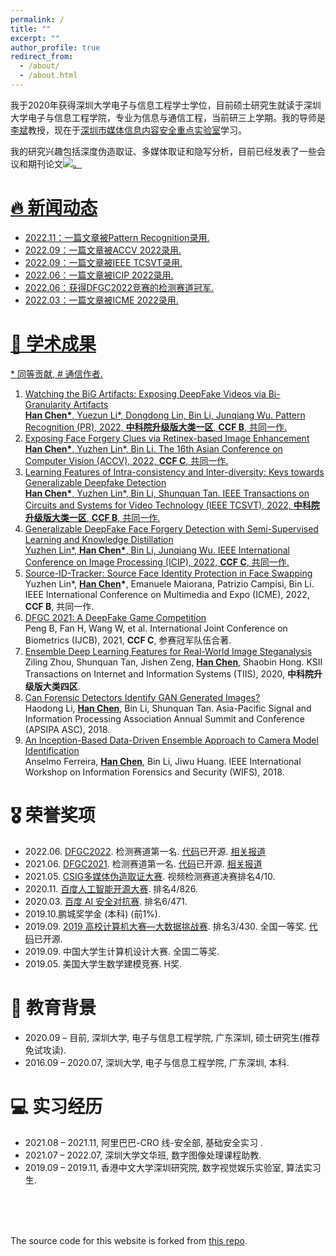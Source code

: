 ```yaml
---
permalink: /
title: ""
excerpt: ""
author_profile: true
redirect_from: 
  - /about/
  - /about.html
---
```


<span class='anchor' id='about-me'></span>

我于2020年获得深圳大学电子与信息工程学士学位，目前硕士研究生就读于深圳大学电子与信息工程学院，专业为信息与通信工程，当前研三上学期。我的导师是[李斌](http://media-sec.szu.edu.cn/view/libin105.html)教授，现在于[深圳市媒体信息内容安全重点实验室](http://media-sec.szu.edu.cn/)学习。

我的研究兴趣包括深度伪造取证、多媒体取证和隐写分析，目前已经发表了一些会议和期刊论文<a href='https://scholar.google.com.hk/citations?user=gjRK_isAAAAJ&hl'><img src="https://img.shields.io/endpoint?logo=Google%20Scholar&url=https://cdn.jsdelivr.net/gh/chenhanch/chenhanch.github.io@google-scholar-stats%2Fgs_data_shieldsio.json&labelColor=f6f6f6&color=9cf&style=flat&label=citations">。



# 🔥 新闻动态

<span class='anchor' id='-news'></span>

* 2022.11：一篇文章被Pattern Recognition录用.
* 2022.09：一篇文章被ACCV 2022录用.
* 2022.09：一篇文章被IEEE TCSVT录用.
* 2022.06：一篇文章被ICIP 2022录用.
* 2022.06：获得DFGC2022竞赛的检测赛道冠军.
* 2022.03：一篇文章被ICME 2022录用.

# 📝 学术成果 

<span class='anchor' id='-publications'></span>

\* 同等贡献, # 通信作者.

1. Watching the BiG Artifacts: Exposing DeepFake Videos via Bi-Granularity Artifacts <br/>**<u>Han Chen</u>\***, Yuezun Li\*, Dongdong Lin, Bin Li, Junqiang Wu. Pattern Recognition (PR), 2022, **中科院升级版大类一区**, **CCF B**, 共同一作.
2. Exposing Face Forgery Clues via Retinex-based Image Enhancement <br/>**<u>Han Chen</u>\***, Yuzhen Lin\*, Bin Li. The 16th Asian Conference on Computer Vision (ACCV), 2022, **CCF C**, 共同一作.
3. Learning Features of Intra-consistency and Inter-diversity: Keys towards Generalizable Deepfake Detection <br/>**<u>Han Chen</u>\***, Yuzhen Lin\*, Bin Li, Shunquan Tan. IEEE Transactions on Circuits and Systems for Video Technology (IEEE TCSVT), 2022, **中科院升级版大类一区**, **CCF B**, 共同一作.
4. Generalizable DeepFake Face Forgery Detection with Semi-Supervised Learning and Knowledge Distillation <br/>Yuzhen Lin\*, **<u>Han Chen</u>\***, Bin Li, Junqiang Wu. IEEE International Conference on Image Processing (ICIP), 2022, **CCF C**, 共同一作.
5. [Source-ID-Tracker: Source Face Identity Protection in Face Swapping](https://ieeexplore.ieee.org/abstract/document/9859600/) <br/>Yuzhen Lin\*, **<u>Han Chen</u>\***, Emanuele Maiorana, Patrizio Campisi, Bin Li. IEEE International Conference on Multimedia and Expo (ICME), 2022, **CCF B**, 共同一作.
6. [DFGC 2021: A DeepFake Game Competition](https://ieeexplore.ieee.org/abstract/document/9484387) <br/>Peng B, Fan H, Wang W, et al. International Joint Conference on Biometrics (IJCB), 2021, **CCF C**, 参赛冠军队伍合著.
7. [Ensemble Deep Learning Features for Real-World Image Steganalysis](https://www.koreascience.or.kr/article/JAKO202009135419236.page) <br/>Ziling Zhou, Shunquan Tan, Jishen Zeng, **<u>Han Chen</u>**, Shaobin Hong. KSII Transactions on Internet and Information Systems (TIIS), 2020, **中科院升级版大类四区**.
8. [Can Forensic Detectors Identify GAN Generated Images?](https://ieeexplore.ieee.org/abstract/document/8659461/) <br/>Haodong Li, **<u>Han Chen</u>**, Bin Li, Shunquan Tan. Asia-Pacific Signal and Information Processing Association Annual Summit and Conference (APSIPA ASC), 2018.
9. [An Inception-Based Data-Driven Ensemble Approach to Camera Model Identification](https://ieeexplore.ieee.org/abstract/document/8630774/) <br/>Anselmo Ferreira, **<u>Han Chen</u>**, Bin Li, Jiwu Huang. IEEE International Workshop on Information Forensics and Security (WIFS), 2018.



# 🎖 荣誉奖项

<span class='anchor' id='-honors-and-awards'></span>

* 2022.06. [DFGC2022](https://codalab.lisn.upsaclay.fr/competitions/3523). 检测赛道第一名. [代码](https://github.com/chenhanch/DFGC-2022-1st-place)已开源. [相关报道](https://mp.weixin.qq.com/s/X4P_7EbrwCj_WpYA_NMsuQ)
* 2021.06. [DFGC2021](https://competitions.codalab.org/competitions/29583). 检测赛道第一名. [代码](https://github.com/beibuwandeluori/DFGC_Detection)已开源. [相关报道](https://mp.weixin.qq.com/s/popy8H4_D76-vxL5CGGyuQ)
* 2021.05. [CSIG多媒体伪造取证大赛](http://fmfcc.net/contest-introduction). 视频检测赛道决赛排名4/10.
* 2020.11. [百度人工智能开源大赛](https://aistudio.baidu.com/aistudio/competition/detail/42/0/introduction). 排名4/826.
* 2020.03. [百度 AI 安全对抗赛](https://aistudio.baidu.com/aistudio/competition/detail/15/0/introduction).  排名6/471.
* 2019.10.鹏城奖学金 (本科) (前1%).
* 2019.09. [2019 高校计算机大赛—大数据挑战赛](https://www.heywhale.com/home/competition/5cc51043f71088002c5b8840/content). 排名3/430. 全国一等奖. [代码](https://github.com/ShusenTang/BDC2019)已开源.
* 2019.09. 中国大学生计算机设计大赛. 全国二等奖.
* 2019.05. 美国大学生数学建模竞赛. H奖.

# 📖 教育背景

<span class='anchor' id='-educations'></span>

* 2020.09 – 目前, 深圳大学, 电子与信息工程学院, 广东深圳, 硕士研究生(推荐免试攻读).
* 2016.09 – 2020.07, 深圳大学, 电子与信息工程学院, 广东深圳, 本科.

# 💻 实习经历

<span class='anchor' id='-internships'></span>

* 2021.08 – 2021.11, 阿里巴巴-CRO 线-安全部, 基础安全实习 .
* 2021.07 – 2022.07, 深圳大学文华班, 数字图像处理课程助教.
* 2019.09 – 2019.11, 香港中文大学深圳研究院, 数字视觉娱乐实验室, 算法实习生.

<br/>

<br/>

<br/>

The source code for this website is forked from [this repo](https://github.com/RayeRen/acad-homepage.github.io).